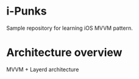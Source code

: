 # i-Punks

Sample repository for learning iOS MVVM pattern.

# Architecture overview
MVVM + Layerd architecture
